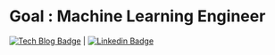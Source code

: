 # Goal : Machine Learning Engineer

[![Tech Blog Badge](http://img.shields.io/badge/-Tech%20blog-black?style=flat-square&logo=github&link=https://zzsza.github.io/)](https://ikohong88-coding.tistory.com/) | [![Linkedin Badge](https://img.shields.io/badge/-LinkedIn-blue?style=flat-square&logo=Linkedin&logoColor=white&link=https://www.linkedin.com/in/seong-yun-byeon-8183a8113/)](https://www.linkedin.com/in/%EC%9A%B0%EC%84%9D-%ED%99%8D-ab9b4a221/)
<!--
**ikohong88/ikohong88** is a ✨ _special_ ✨ repository because its `README.md` (this file) appears on your GitHub profile.
### Hi there 👋
Here are some ideas to get you started:

- 🔭 I’m currently working on ...
- 🌱 I’m currently learning ...
- 👯 I’m looking to collaborate on ...
- 🤔 I’m looking for help with ...
- 💬 Ask me about ...
- 📫 How to reach me: ...
- 😄 Pronouns: ...
- ⚡ Fun fact: ...
-->
